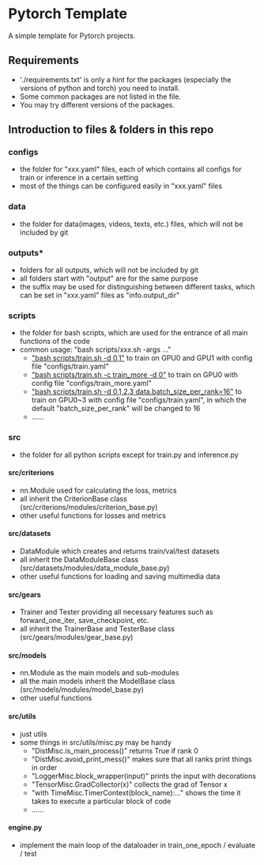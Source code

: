 # Pytorch Template
A simple template for Pytorch projects.

## Requirements
* './requirements.txt' is only a hint for the packages (especially the versions of python and torch) you need to install.
* Some common packages are not listed in the file.
* You may try different versions of the packages.

## Introduction to files & folders in this repo
### configs
* the folder for "xxx.yaml" files, each of which contains all configs for train or inference in a certain setting
* most of the things can be configured easily in "xxx.yaml" files

### data
* the folder for data(images, videos, texts, etc.) files, which will not be included by git

### outputs*
* folders for all outputs, which will not be included by git
* all folders start with "output" are for the same purpose
* the suffix may be used for distinguishing between different tasks, which can be set in "xxx.yaml" files as "info.output_dir"

### scripts
* the folder for bash scripts, which are used for the entrance of all main functions of the code
* common usage: "bash scripts/xxx.sh -args ..."
    * <u>"bash scripts/train.sh -d 0,1"</u> to train on GPU0 and GPU1 with config file "configs/train.yaml"
    * <u>"bash scripts/train.sh -c train_more -d 0"</u> to train on GPU0 with config file "configs/train_more.yaml"
    * <u>"bash scripts/train.sh -d 0,1,2,3 data.batch_size_per_rank=16"</u> to train on GPU0~3 with config file "configs/train.yaml", in which the default "batch_size_per_rank" will be changed to 16
    * ……

### src
* the folder for all python scripts except for train.py and inference.py
#### src/criterions
* nn.Module used for calculating the loss, metrics
* all inherit the CriterionBase class (src/criterions/modules/criterion_base.py)
* other useful functions for losses and metrics
#### src/datasets
* DataModule which creates and returns train/val/test datasets 
* all inherit the DataModuleBase class (src/datasets/modules/data_module_base.py)
* other useful functions for loading and saving multimedia data
#### src/gears
* Trainer and Tester providing all necessary features such as forward_one_iter, save_checkpoint, etc.
* all inherit the TrainerBase and TesterBase class (src/gears/modules/gear_base.py)
#### src/models
* nn.Module as the main models and sub-modules
* all the main models inherit the ModelBase class (src/models/modules/model_base.py)
* other useful functions
#### src/utils
* just utils
* some things in src/utils/misc.py may be handy
    * "DistMisc.is_main_process()" returns True if rank 0
    * "DistMisc.avoid_print_mess()" makes sure that all ranks print things in order
    * "LoggerMisc.block_wrapper(input)" prints the input with decorations
    * "TensorMisc.GradCollector(x)" collects the grad of Tensor x
    * "with TimeMisc.TimerContext(block_name):..." shows the time it takes to execute a particular block of code
    * ……
#### engine.py
* implement the main loop of the dataloader in train_one_epoch / evaluate / test

